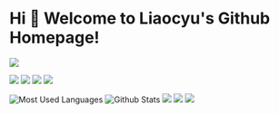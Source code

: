 # Hi 🎉 Welcome to Liaocyu's Github Homepage!

<img src="https://readme-typing-svg.herokuapp.com/?lines=Welcome,%20visitor!;Hello%20Github%20World!&font=Roboto" />

<p>
<img src="https://img.shields.io/static/v1?label=Program&message=Java&color=9cf"/>
<a href="#"><img src="https://img.shields.io/static/v1?label=Blog&message=juejin&color=blue"/></a>
<a href="https://juejin.cn/user/3967492644678222"><img src="https://img.shields.io/static/v1?label=zhihu&message=zhihu&color=cyan"/></a>
<img src="https://www.zhihu.com/people/jiu-yan-yue-xin-9" />
</p>

![Most Used Languages](https://github-readme-stats.vercel.app/api/top-langs/?username=liaocyu&theme=dark&layout=compact)
![Github Stats](https://github-readme-stats.vercel.app/api?username=liaocyu&show_icons=true&theme=dark&count_private=true)
![](https://stats.justsong.cn/api/csdn?id=liaocyu&theme=dark)
![](https://stats.justsong.cn/api/bilibili/?id=397158152&theme=dark)
![](https://activity-graph.herokuapp.com/graph?username=liaocyu&theme=github)

